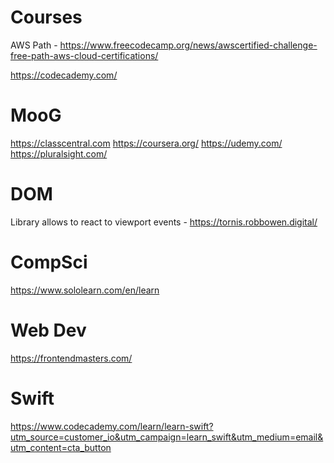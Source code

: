 # Courses

AWS Path - https://www.freecodecamp.org/news/awscertified-challenge-free-path-aws-cloud-certifications/

https://codecademy.com/

# MooG

https://classcentral.com
https://coursera.org/
https://udemy.com/
https://pluralsight.com/

# DOM 
Library allows to react to viewport events - https://tornis.robbowen.digital/

# CompSci

https://www.sololearn.com/en/learn

# Web Dev

https://frontendmasters.com/

# Swift 

https://www.codecademy.com/learn/learn-swift?utm_source=customer_io&utm_campaign=learn_swift&utm_medium=email&utm_content=cta_button
